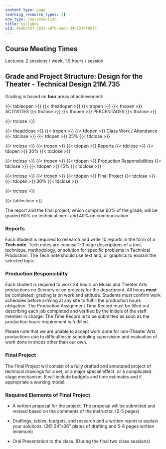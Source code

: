 ```yaml
---
content_type: page
learning_resource_types: []
ocw_type: CourseSection
title: Syllabus
uid: 4babcbd7-3832-a07b-aaec-34d2217f95f5
---
```


Course Meeting Times
--------------------

Lectures: 2 sessions / week, 1.5 hours / session

Grade and Project Structure: Design for the Theater - Technical Design 21M.735
------------------------------------------------------------------------------

Grading is based on **four** areas of achievement:

{{< tableopen >}}
{{< theadopen >}}
{{< tropen >}}
{{< thopen >}}
ACTIVITIES
{{< thclose >}}
{{< thopen >}}
PERCENTAGES
{{< thclose >}}

{{< trclose >}}

{{< theadclose >}}
{{< tropen >}}
{{< tdopen >}}
Class Work / Attendance
{{< tdclose >}}
{{< tdopen >}}
25%
{{< tdclose >}}

{{< trclose >}}
{{< tropen >}}
{{< tdopen >}}
Reports
{{< tdclose >}}
{{< tdopen >}}
30%
{{< tdclose >}}

{{< trclose >}}
{{< tropen >}}
{{< tdopen >}}
Production Responsibilities
{{< tdclose >}}
{{< tdopen >}}
15%
{{< tdclose >}}

{{< trclose >}}
{{< tropen >}}
{{< tdopen >}}
Final Project
{{< tdclose >}}
{{< tdopen >}}
30%
{{< tdclose >}}

{{< trclose >}}

{{< tableclose >}}

  
The report and the final project, which comprise 60% of the grade, will be graded 60% on technical merit and 40% on communication.

### Reports

Each Student is required to research and write 10 reports in the form of a **Tech note**. Tech notes are concise 1-3 page descriptions of a tool, technique, methodology, or solution for specific problems in Technical Production. The Tech note should use text and, or graphics to explain the selected topic.

### Production Responsibilty

Each student is required to work 24 hours on Music and Theater Arts productions on Scenery or on projects for the department. All hours **must** be completed; grading is on work and attitude. Students must confirm work schedules before arriving at any site to fulfill the production hours obligation. The Production Assignment Time Record must be filled out describing each job completed and verified by the initials of the staff member in charge. The Time Record is to be submitted as soon as the production hours requirement is fulfilled.

Please note that we are unable to accept work done for non-Theater Arts productions due to difficulties in scheduling supervision and evaluation of work done in shops other than our own.

### Final Project

The Final Project will consist of a fully drafted and annotated project of technical drawings for a set, or a major special effect, or a complicated stage mechanism. It will include budgets and time estimates and if appropriate a working model.

### Required Elements of Final Project

*   A written proposal for the project. The proposal will be submitted and revised based on the comments of the instructor. (2-5 pages)  
      
    
*   Draftings, tables, budgets, and research and a written report to explain your solutions. (2@ 24"x36" plates of drafting and 5-8 pages written minimum)  
      
    
*   Oral Presentation to the class. (During the final two class sessions)